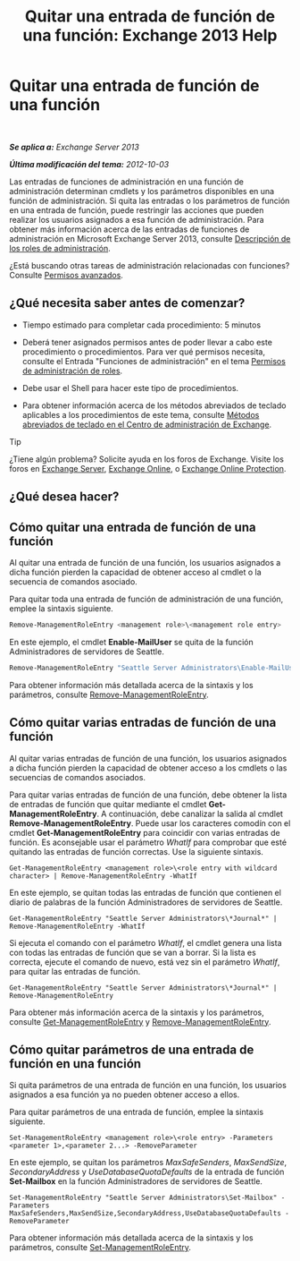 ﻿---
title: 'Quitar una entrada de función de una función: Exchange 2013 Help'
TOCTitle: Quitar una entrada de función de una función
ms:assetid: 4736367a-750f-44d3-8a20-5149bd35e9ff
ms:mtpsurl: https://technet.microsoft.com/es-es/library/Dd297947(v=EXCHG.150)
ms:contentKeyID: 49895606
ms.date: 05/22/2018
mtps_version: v=EXCHG.150
ms.translationtype: MT
---

# Quitar una entrada de función de una función

 

_**Se aplica a:** Exchange Server 2013_

_**Última modificación del tema:** 2012-10-03_

Las entradas de funciones de administración en una función de administración determinan cmdlets y los parámetros disponibles en una función de administración. Si quita las entradas o los parámetros de función en una entrada de función, puede restringir las acciones que pueden realizar los usuarios asignados a esa función de administración. Para obtener más información acerca de las entradas de funciones de administración en Microsoft Exchange Server 2013, consulte [Descripción de los roles de administración](understanding-management-roles-exchange-2013-help.md).

¿Está buscando otras tareas de administración relacionadas con funciones? Consulte [Permisos avanzados](advanced-permissions-exchange-2013-help.md).

## ¿Qué necesita saber antes de comenzar?

  - Tiempo estimado para completar cada procedimiento: 5 minutos

  - Deberá tener asignados permisos antes de poder llevar a cabo este procedimiento o procedimientos. Para ver qué permisos necesita, consulte el Entrada "Funciones de administración" en el tema [Permisos de administración de roles](role-management-permissions-exchange-2013-help.md).

  - Debe usar el Shell para hacer este tipo de procedimientos.

  - Para obtener información acerca de los métodos abreviados de teclado aplicables a los procedimientos de este tema, consulte [Métodos abreviados de teclado en el Centro de administración de Exchange](keyboard-shortcuts-in-the-exchange-admin-center-exchange-online-protection-help.md).


> [!TIP]
> ¿Tiene algún problema? Solicite ayuda en los foros de Exchange. Visite los foros en <A href="https://go.microsoft.com/fwlink/p/?linkid=60612">Exchange Server</A>, <A href="https://go.microsoft.com/fwlink/p/?linkid=267542">Exchange Online</A>, o <A href="https://go.microsoft.com/fwlink/p/?linkid=285351">Exchange Online Protection</A>.



## ¿Qué desea hacer?

## Cómo quitar una entrada de función de una función

Al quitar una entrada de función de una función, los usuarios asignados a dicha función pierden la capacidad de obtener acceso al cmdlet o la secuencia de comandos asociado.

Para quitar toda una entrada de función de administración de una función, emplee la sintaxis siguiente.

```powershell
Remove-ManagementRoleEntry <management role>\<management role entry>
```

En este ejemplo, el cmdlet **Enable-MailUser** se quita de la función Administradores de servidores de Seattle.

```powershell
Remove-ManagementRoleEntry "Seattle Server Administrators\Enable-MailUser"
```

Para obtener información más detallada acerca de la sintaxis y los parámetros, consulte [Remove-ManagementRoleEntry](https://technet.microsoft.com/es-es/library/dd351187\(v=exchg.150\)).

## Cómo quitar varias entradas de función de una función

Al quitar varias entradas de función de una función, los usuarios asignados a dicha función pierden la capacidad de obtener acceso a los cmdlets o las secuencias de comandos asociados.

Para quitar varias entradas de función de una función, debe obtener la lista de entradas de función que quitar mediante el cmdlet **Get-ManagementRoleEntry**. A continuación, debe canalizar la salida al cmdlet **Remove-ManagementRoleEntry**. Puede usar los caracteres comodín con el cmdlet **Get-ManagementRoleEntry** para coincidir con varias entradas de función. Es aconsejable usar el parámetro *WhatIf* para comprobar que esté quitando las entradas de función correctas. Use la siguiente sintaxis.

    Get-ManagementRoleEntry <management role>\<role entry with wildcard character> | Remove-ManagementRoleEntry -WhatIf

En este ejemplo, se quitan todas las entradas de función que contienen el diario de palabras de la función Administradores de servidores de Seattle.

    Get-ManagementRoleEntry "Seattle Server Administrators\*Journal*" | Remove-ManagementRoleEntry -WhatIf

Si ejecuta el comando con el parámetro *WhatIf*, el cmdlet genera una lista con todas las entradas de función que se van a borrar. Si la lista es correcta, ejecute el comando de nuevo, está vez sin el parámetro *WhatIf*, para quitar las entradas de función.

    Get-ManagementRoleEntry "Seattle Server Administrators\*Journal*" | Remove-ManagementRoleEntry

Para obtener más información acerca de la sintaxis y los parámetros, consulte [Get-ManagementRoleEntry](https://technet.microsoft.com/es-es/library/dd335210\(v=exchg.150\)) y [Remove-ManagementRoleEntry](https://technet.microsoft.com/es-es/library/dd351187\(v=exchg.150\)).

## Cómo quitar parámetros de una entrada de función en una función

Si quita parámetros de una entrada de función en una función, los usuarios asignados a esa función ya no pueden obtener acceso a ellos.

Para quitar parámetros de una entrada de función, emplee la sintaxis siguiente.

    Set-ManagementRoleEntry <management role>\<role entry> -Parameters <parameter 1>,<parameter 2...> -RemoveParameter

En este ejemplo, se quitan los parámetros *MaxSafeSenders*, *MaxSendSize*, *SecondaryAddress* y *UseDatabaseQuotaDefaults* de la entrada de función **Set-Mailbox** en la función Administradores de servidores de Seattle.

    Set-ManagementRoleEntry "Seattle Server Administrators\Set-Mailbox" -Parameters MaxSafeSenders,MaxSendSize,SecondaryAddress,UseDatabaseQuotaDefaults -RemoveParameter

Para obtener información más detallada acerca de la sintaxis y los parámetros, consulte [Set-ManagementRoleEntry](https://technet.microsoft.com/es-es/library/dd351162\(v=exchg.150\)).

